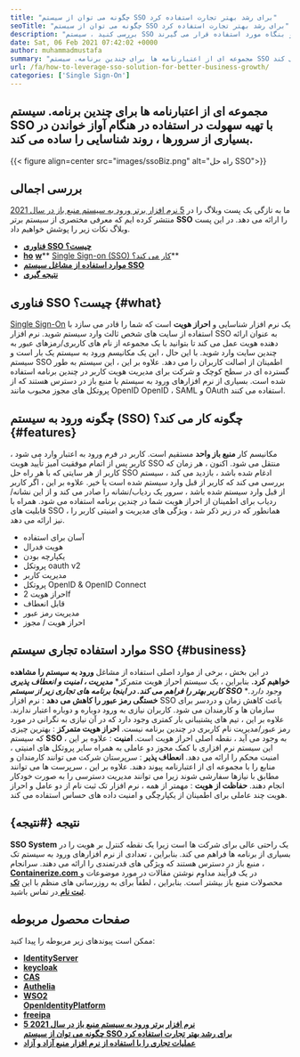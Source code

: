 ```yaml
---
title: "چگونه می توان از سیستم SSO برای رشد بهتر تجارت استفاده کرد" 
seoTitle: "چگونه می توان از سیستم SSO برای رشد بهتر تجارت استفاده کرد" 
description: "بررسی کنید ، سیستم SSO چیست و چگونه بر رشد تجارت شما تأثیر می گذارد. سیستم های ورود به سیستم تک منبع باز به طور گسترده در سطح کوچک و بنگاه مورد استفاده قرار می گیرند." 
date: Sat, 06 Feb 2021 07:42:02 +0000
author: muhammadmustafa
summary: "مجموعه ای از اعتبارنامه ها برای چندین برنامه. سیستم SSO با تهیه سهولت در استفاده در هنگام آواز خواندن در بسیاری از سرورها ، روند شناسایی را ساده می کند." 
url: /fa/how-to-leverage-sso-solution-for-better-business-growth/
categories: ['Single Sign-On']
---
```


## مجموعه ای از اعتبارنامه ها برای چندین برنامه. سیستم SSO با تهیه سهولت در استفاده در هنگام آواز خواندن در بسیاری از سرورها ، روند شناسایی را ساده می کند.

{{< figure align=center src="images/ssoBiz.png" alt="راه حل SSO">}}


## بررسی اجمالی
ما به تازگی یک پست وبلاگ را در [5 نرم افزار برتر ورود به سیستم منبع باز در سال 2021][1] منتشر کرده ایم که معرفی مختصری از سیستم برتر  **SSO**  را ارائه می دهد. در این پست وبلاگ نکات زیر را پوشش خواهیم داد.
* [  **فناوری SSO چیست؟**  ][2]
*  **[ho][3]** [  **w**][3]** [Single Sign-on (SSO) کار می کند؟][3]** 
* [  **موارد استفاده از مشاغل سیستم SSO**  ][4]
* [  **نتیجه گیری**  ][5]

## فناوری SSO چیست؟ {#what}

[Single Sign-On][6] یک نرم افزار شناسایی و  **احراز هویت**  است که شما را قادر می سازد با استفاده از سایت های شخص ثالث وارد سیستم شوید. نرم افزار SSO به عنوان ارائه دهنده هویت عمل می کند تا بتوانید با یک مجموعه از نام های کاربری/رمزهای عبور به چندین سایت وارد شوید. با این حال ، این یک مکانیسم ورود به سیستم یک بار است و سیستم SSO اطمینان از اصالت کاربران را می دهد.
علاوه بر این ، این سیستم به طور گسترده ای در سطح کوچک و شرکت برای مدیریت هویت کاربر در چندین برنامه استفاده شده است. بسیاری از نرم افزارهای ورود به سیستم با منبع باز در دسترس هستند که از پروتکل های مجوز محبوب مانند OpenID OpenID ، SAML و OAuth استفاده می کنند.

##  **چگونه ورود به سیستم (SSO) چگونه کار می کند؟**  {#features}

مکانیسم کار  **منبع باز واحد**  مستقیم است. کاربر در فرم ورود به اعتبار وارد می شود ، کاربر پس از اتمام موفقیت آمیز تأیید هویت SSO منتقل می شود. اکنون ، هر زمان که کاربر از هر سایتی که با هر راه حل SSO ادغام شده باشد ، بازدید می کند ، سیستم بررسی می کند که کاربر از قبل وارد سیستم شده است یا خیر. علاوه بر این ، اگر کاربر از قبل وارد سیستم شده باشد ، سرور یک ردیاب/نشانه را صادر می کند و از این نشانه/ردیاب برای اطمینان از احراز هویت شما در چندین برنامه استفاده می شود. همراه با قابلیت های SSO ، همانطور که در زیر ذکر شد ، ویژگی های مدیریت و امنیتی کاربر را نیز ارائه می دهد.
  * آسان برای استفاده
  * هویت فدرال
  * یکپارچه بودن
  * پروتکل oauth v2
  * مدیریت کاربر
  * پروتکل OpenID & OpenID Connect
  * احراز هویت 2f
  * قابل انعطاف
  * مدیریت رمز عبور
  * احراز هویت / مجوز

## موارد استفاده تجاری سیستم SSO {#business}

در این بخش ، برخی از موارد اصلی استفاده از مشاغل  **ورود به سیستم را مشاهده خواهیم کرد.** بنابراین ، یک سیستم احراز هویت متمرکز*  ***مدیریت ، امنیت و انعطاف پذیری کاربر بهتر را فراهم می کند. در اینجا برنامه های تجاری زیر از سیستم**  **SSO** وجود دارد.** 
 **خستگی رمز عبور را کاهش می دهد** : نرم افزار SSO باعث کاهش زمان و دردسر برای سازمان ها و کارمندان می شود. کاربران نیازی به ورود دوباره و دوباره اعتبار ندارند. علاوه بر این ، تیم های پشتیبانی بار کمتری وجود دارد که در آن نیازی به نگرانی در مورد رمز عبور/مدیریت نام کاربری در چندین برنامه نیست.
 **احراز هویت متمرکز** : بهترین چیزی که سیستم **SSO** به وجود می آید ، نقطه اصلی احراز هویت است.
 **امنیت** : علاوه بر این ، این سیستم نرم افزاری با کمک مجوز دو عاملی به همراه سایر پروتکل های امنیتی ، امنیت محکم را ارائه می دهد.
 **انعطاف پذیر** : سرپرستان شرکت می توانند کارمندان و منابع را با مجموعه ای از اعتبارنامه پیوند دهند. علاوه بر این ، سرپرست ها می توانند مطابق با نیازها سفارشی شوند زیرا می توانند مدیریت دسترسی را به صورت خودکار انجام دهند.
 **حفاظت از هویت** : مهمتر از همه ، نرم افزار تک ثبت نام از دو عامل و احراز هویت چند عاملی برای اطمینان از یکپارچگی و امنیت داده های حساس استفاده می کند.

## نتیجه {#نتیجه}

 **SSO System** یک راحتی عالی برای شرکت ها است زیرا یک نقطه کنترل بر هویت را در بسیاری از برنامه ها فراهم می کند. بنابراین ، تعدادی از نرم افزارهای ورود به سیستم تک منبع باز در دسترس هستند که ویژگی های قدرتمندی را ارائه می دهند.
سرانجام ، [  **Containerize.com** ][7] در یک فرآیند مداوم نوشتن مقالات در مورد موضوعات و محصولات منبع باز بیشتر است. بنابراین ، لطفاً برای به روزرسانی های منظم با این [ **تک ثبت نام**  ][6] در تماس باشید.

## صفحات محصول مربوطه
ممکن است پیوندهای زیر مربوطه را پیدا کنید:
*  **[IdentityServer][8]**  
*  **[keycloak][9]**  
*  **[CAS][10]**  
*  **[Authelia][11]**  
*  **[WSO2][12]**  
 **[OpenIdentityPlatform][13]** 
*  **[freeipa][14]**  
*  **[5 نرم افزار برتر ورود به سیستم منبع باز در سال 2021][1]**  
 **[چگونه می توان از سیستم SSO برای رشد بهتر تجارت استفاده کرد][15]** 
*  **[عملیات تجاری را با استفاده از نرم افزار منبع آزاد و آزاد][16]**  



 [1]: https://blog.containerize.com/single-sign-on/top-5-open-source-single-sign-on-software-in-the-year-2021/
 [2]: #what
 [3]: #features
 [4]: #business
 [5]: #Conclusion
 [6]: https://products.containerize.com/single-sign-on/
 [7]: https://www.containerize.com/
 [8]: https://products.containerize.com/single-sign-on/identity-server
 [9]: https://products.containerize.com/single-sign-on/keycloak
 [10]: https://products.containerize.com/single-sign-on/cas
 [11]: https://products.containerize.com/single-sign-on/authelia
 [12]: https://products.containerize.com/single-sign-on/wso2
 [13]: https://products.containerize.com/single-sign-on/openidentityplatform
 [14]: https://products.containerize.com/single-sign-on/freeipa
 [15]: https://blog.containerize.com/single-sign-on/fa/how-to-leverage-sso-solution-for-better-business-growth/
 [16]: https://blog.containerize.com/blogging/automate-business-operations-using-open-source-software/
